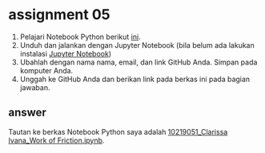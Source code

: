 # assignment 05
1. Pelajari Notebook Python berikut [ini](https://github.com/dudung/cookbook/blob/main/notebook/hello/work_of_friction.ipynb).
2. Unduh dan jalankan dengan Jupyter Notebook (bila belum ada lakukan instalasi [Jupyter Notebook](https://jupyter.org/install))
3. Ubahlah dengan nama nama, email, dan link GitHub Anda. Simpan pada komputer Anda.
4. Unggah ke GitHub Anda dan berikan link pada berkas ini pada bagian jawaban.

## answer
Tautan ke berkas Notebook Python saya adalah [10219051_Clarissa Ivana_Work of Friction.ipynb](https://github.com/clarissaivana/fi3201-01-2021-2/blob/main/assignments/05/10219051/10219051_Clarissa%20Ivana_Work%20of%20Friction.ipynb).
